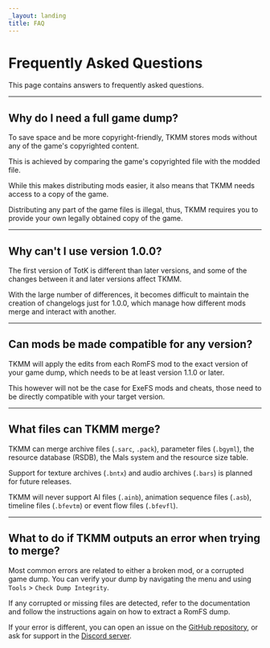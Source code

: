 ```yaml
---
_layout: landing
title: FAQ
---
```


# Frequently Asked Questions

This page contains answers to frequently asked questions.

---

## Why do I need a full game dump?

To save space and be more copyright-friendly, TKMM stores mods without any of the game's copyrighted content.

This is achieved by comparing the game's copyrighted file with the modded file.

While this makes distributing mods easier, it also means that TKMM needs access to a copy of the game.

Distributing any part of the game files is illegal, thus, TKMM requires you to provide your own legally obtained copy of the game.

---

## Why can't I use version 1.0.0?

The first version of TotK is different than later versions, and some of the changes between it and later versions affect TKMM.

With the large number of differences, it becomes difficult to maintain the creation of changelogs just for 1.0.0, which manage how different mods merge and interact with another.

---

## Can mods be made compatible for any version?

TKMM will apply the edits from each RomFS mod to the exact version of your game dump, which needs to be at least version 1.1.0 or later.

This however will not be the case for ExeFS mods and cheats, those need to be directly compatible with your target version.

---

## What files can TKMM merge?

TKMM can merge archive files (`.sarc`, `.pack`), parameter files (`.bgyml`), the resource database (RSDB), the Mals system and the resource size table.

Support for texture archives (`.bntx`) and audio archives (`.bars`) is planned for future releases.

TKMM will never support AI files (`.ainb`), animation sequence files (`.asb`), timeline files (`.bfevtm`) or event flow files (`.bfevfl`).

---

## What to do if TKMM outputs an error when trying to merge?

Most common errors are related to either a broken mod, or a corrupted game dump. You can verify your dump by navigating the menu and using `Tools` > `Check Dump Integrity`.

If any corrupted or missing files are detected, refer to the documentation and follow the instructions again on how to extract a RomFS dump.

If your error is different, you can open an issue on the [GitHub repository](https://github.com/TKMM-Team/Tkmm/issues), or ask for support in the [Discord server](https://discord.gg/BbVXenRFVc).
